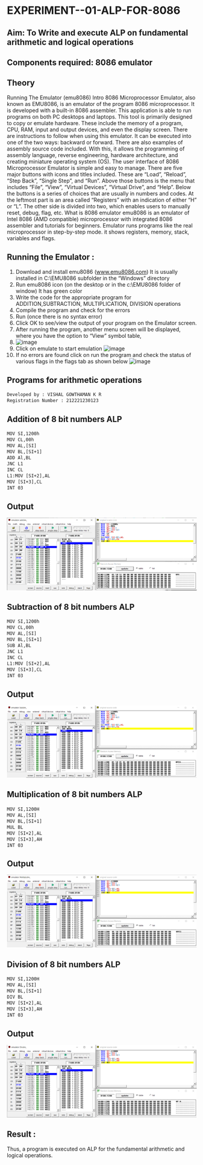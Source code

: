 # EXPERIMENT--01-ALP-FOR-8086

## Aim: To Write and execute ALP on fundamental arithmetic and logical operations
## Components required: 8086  emulator 
## Theory 
Running The Emulator (emu8086) Intro 8086 Microprocessor Emulator, also known as EMU8086, is an emulator of the program 8086 microprocessor.
It is developed with a built-in 8086 assembler. 
This application is able to run programs on both PC desktops and laptops. This tool is primarily designed to copy or emulate hardware. These include the memory of a program, CPU, RAM, input and output devices, and even the display screen. There are instructions to follow when using this emulator. It can be executed into one of the two ways: backward or forward. There are also examples of assembly source code included. With this, it allows the programming of assembly language, reverse engineering, hardware architecture, and creating miniature operating system (OS). The user interface of 8086 Microprocessor Emulator is simple and easy to manage. There are five major buttons with icons and titles included. These are “Load”, “Reload”, “Step Back”, “Single Step”, and “Run”. Above those buttons is the menu that includes “File”, “View”, “Virtual Devices”, “Virtual Drive”, and “Help”. Below the buttons is a series of choices that are usually in numbers and codes. At the leftmost part is an area called “Registers” with an indication of either “H” or “L”. The other side is divided into two, which enables users to manually reset, debug, flag, etc. What is 8086 emulator emu8086 is an emulator of Intel 8086 (AMD compatible) microprocessor with integrated 8086 assembler and tutorials for beginners. Emulator runs programs like the real microprocessor in step-by-step mode. it shows registers, memory, stack, variables and flags.


 ## Running the Emulator :
1. Download and install emu8086 (www.emu8086.com) It is usually installed in C:\EMU8086 subfolder in the “Windows” directory
2. Run  emu8086 icon (on the desktop or in the c:\EMU8086 folder of window) It has green color 
3. Write the code for the appropriate program for ADDITION,SUBTRACTION, MULTIPLICATION,  DIVISION operations 
4. Compile the program and check for the errors 
5. Run (once there is no syntax error) 
6. Click OK to see/view the output of your program on the Emulator screen. 
7. After running the program, another menu screen will be displayed, where you have the option to “View” symbol table,
8. ![image](https://user-images.githubusercontent.com/36288975/189273263-d65baae9-4b8f-4723-afb3-c0ffa4052b04.png)
9. Click on emulate to start emulation 
![image](https://user-images.githubusercontent.com/36288975/189273273-9bb36ec1-e2e8-4892-8d35-37707332bfdc.png)
10.	If no errors are found click on run the program and check the status of various flags in the flags tab as shown below 
![image](https://user-images.githubusercontent.com/36288975/189273277-113a2a33-4a40-4ff8-95a5-ecd3a1f504fe.png)

## Programs for arithmetic  operations
```
Developed by : VISHAL GOWTHAMAN K R
Registration Number : 212221230123
```


## Addition of 8 bit numbers ALP 
```
MOV SI,1200h
MOV CL,00h
MOV AL,[SI]
MOV BL,[SI+1]
ADD Al,BL
JNC L1
INC CL
L1:MOV [SI+2],AL
MOV [SI+3],CL
INT 03
```
## Output  
 ![add](./add.png)

## Subtraction of 8 bit numbers ALP 
```
MOV SI,1200h
MOV CL,00h
MOV AL,[SI]
MOV BL,[SI+1]
SUB Al,BL
JNC L1
INC CL
L1:MOV [SI+2],AL
MOV [SI+3],CL
INT 03
```
## Output  
![sub](./sub.png)

## Multiplication of 8 bit numbers ALP
```
MOV SI,1200H
MOV AL,[SI]
MOV BL,[SI+1]
MUL BL
MOV [SI+2],AL
MOV [SI+3],AH
INT 03
```
## Output  
![mul](./mul.png)
## Division of 8 bit numbers ALP
```
MOV SI,1200H
MOV AL,[SI]
MOV BL,[SI+1]
DIV BL
MOV [SI+2],AL
MOV [SI+3],AH
INT 03
```
## Output  
![div](./div.png)

## Result :
Thus, a program is executed on ALP for the fundamental arithmetic and logical operations.
